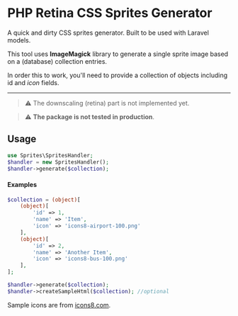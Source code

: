 # PHP Retina CSS Sprites Generator

A quick and dirty CSS sprites generator. Built to be used with Laravel models.

This tool uses **ImageMagick** library to generate a single sprite image based on a (database) collection entries.

In order this to work, you'll need to provide a collection of objects including id and *icon* fields.
***

> :warning: The downscaling (retina) part is not implemented yet.

> :warning: **The package is not tested in production**.

## Usage

```php
use Sprites\SpritesHandler;
$handler = new SpritesHandler();
$handler->generate($collection);
```

#### Examples

```php
$collection = (object)[
    (object)[
        'id' => 1,
        'name' => 'Item',
        'icon' => 'icons8-airport-100.png'
    ],
    (object)[
        'id' => 2,
        'name' => 'Another Item',
        'icon' => 'icons8-bus-100.png'
    ],
];

$handler->generate($collection);
$handler->createSampleHtml($collection); //optional
```

Sample icons are from [icons8.com](https://icons8.com).
